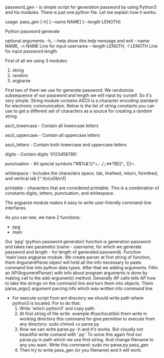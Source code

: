 password_gen - is simple script for generation password by using Python3 and his modules. There is just one python file. Let me explain how it works.


usage: pass_gen [-h] [--name NAME] [--length LENGTH]

Python password generate

optional arguments:
  -h, --help            show this help message and exit
  --name NAME, -n NAME  Line for input username
  --length LENGTH, -l LENGTH
                        Line for input password length




First of all we using 3 modules: 
  1. string
  2. random
  3. argparse
  
First two of them we use for generate password. We randomize subsequence of our password and length we will input by ourself. So it's very simple. String module contains ASCII is a character encoding standard for electronic communication. Below is the list of string constants you can use to get a different set of characters as a source for creating a random string. 



ascii_lowercase - Contain all lowercase letters

ascii_uppercase - Contain all uppercase letters

ascii_letters - Contain both lowercase and uppercase letters

digits - Contain digits ‘0123456789’.

punctuation - All special symbols !”#$%&'()*+,-./:;<=>?@[\]^_`{|}~.

whitespace - Includes the characters space, tab, linefeed, return, formfeed, and vertical tab [^ \t\n\x0b\r\f]

printable - characters that are considered printable. This is a combination of constants digits, letters, punctuation, and whitespace.




The argparse module makes it easy to write user-friendly command-line interfaces.

As you can see, we have 2 functions:
  - ppg
  - main

Our 'ppg' (python password generator) function is generation password and takes two parametrs (name - username, for which we generate password and length - for length of generated password).
Function 'main'uses argparse module. We create parser at first string of function, them ArgumentParse object will hold all the info necessary to paste command line into python data types. After that we adding arguments. Fillin an AP(ArgumentParser) with info about program arguments is done by making call to the add-argument() method. Generally AP calls tells AP how to take the strings on the command line and turn them into objects. Them parse_args() argument parcing info which was written into command line.

* For execute script from ant directory we should write path where python3 is located. For to do that:
  1. Write 'which python3' and copy path.
  2. At first string of file write:
      example     #!usr/local/bin
     them write in working directory this command for give permition to execute from any directory:
      sudo chmod +x parse.py
  3. Now we can write parse.py -h and it's works. But visually not beautiful write comand with '.py'. To solve this again find our parse.py in path which we use
  first string. And change filename to any you want. Write this command:
      sudo mv parse.py pass_gen
  4. Then try to write pass_gen (or you filename) and it will work.
